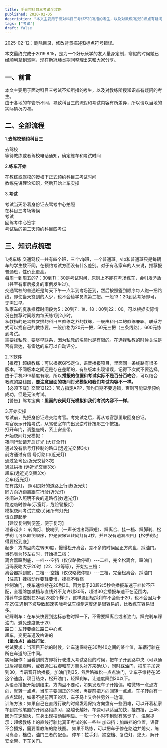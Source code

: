 ```yaml
---
title: 明光市科目三考试全攻略
published: 2020-02-05
description: "本文主要用于面对科目三考试不知所措的考生，以及对教练所授知识点有疑问的考生。由于各地的车管所不同，导致科目三的流程和考试内容有所差异，所以请以当地的实际情况为准。"
tags: ["考试"]
draft: false
---
```


2025-02-12：删除目录，修改背景描述和标点符号错误。

本文最终完成于2019.8.15，是为一个好玩厌学的友人量身定制，寒假的时候她已经顺利拿到驾照，现在新冠肺炎期间整理出来和大家分享。

一、前言
----
  本文主要用于面对科目三考试不知所措的考生，以及对教练所授知识点有疑问的考生。  
  由于各地的车管所不同，导致科目三的流程和考试内容有所差异，所以请以当地的实际情况为准。  

二、全部流程
------

1.**去驾校预约科目三**

去驾校  
等待教练或者驾校电话通知，确定练车和考试时间

2.**练车开始**

在教练或驾校的授权下正式预约科目三考试时间    
教练先讲理论知识，然后开始上车实操

3.**考试**

考试当天带着身份证去驾考中心拍照  
在科目三考场等候  
考试  
回驾考中心签字  
考试后的第二天预约科目四考试  

三、知识点梳理
-------

1.找车练
交通驾校一共有四个班，三个vip班，一个普通班。vip和普通班只是每辆车的学生数不同，在预约考试方面没有什么差别。对于有私家车的人来说，推荐报普通班，性价比更高。  
每周一到周五的7：30到11：30是考试时间，原则上不能在考场练车，会引发矛盾（甚至有事后报复的事例发生过）。  
交通驾校的普通班是每天下午一点半到考场签到，然后按照签到顺序每人跑一把路线，即使当天签到的人少，也不会给学员练第二把。一般13：20到达考场即可，无需过早。  
私家车的夏季推荐时间段为5：20到7：10，18：00到22：00。可以根据实际情况在推荐时间段内每天练1到2小时。  
私教指的是驾校安排的科目三教练之外的教练，一般由科目二的教练兼职。联系方式可以找自己的教练要，一般价格为20元一把，50元三把（三条线路），600元练到考试。  
需要找私教，要尽早联系，因为私教的名额也是有限的。在选择私教的时候关注是否有雷达，有雷达的车可以自动评分。  

2.下软件  
【推荐】超级教练：可以根据GPS定位，语音播报项目，里面同一条线路有很多版本，不同版本之间还是存在差距的，有些版本出现错误，记得下次就不要选择。由于手机GPS精度有限，所以**播报的位置和考试实际不是百分百吻合**，可以结合教练的路线图，**要注意里面的夜间灯光模拟和我们考试内容不一样。**  
【必须下载】交管12123：官方指定APP，预约日期不要选错，否则可能显示预约成功，但是无法考试。  
【警告】驾考宝典：**里面的夜间灯光模拟和我们考试内容不一样**。  

3.开始实操  
考试前，先把身份证递交给考官。考完试之后，再从考官那里取回身份证。  
考官表示开始考试，从驾驶室车门出发逆时针按那三个按钮。  
打开车门，调整座椅，系上安全带。  
开始夜间灯光模拟：  
夜间行驶请开启灯光 (大灯全开)  
通过没有信号灯控制的路口(远近光交替3次)  
前方通过有信 号灯路口(近光灯)  
通过急弯(远近光交替3次)  
通过拱桥 (远近光交替3次)  
超车(远近光交替3次)  
会车(近光灯)  
在有路灯， 照明良好的道路上行驶(近光灯)  
同方向近距离跟车行驶(近光灯)  
 夜间进入照明不良的道路行驶(远光灯)  
路边临时停车(示宽灯，危险警报灯)  
模拟夜间考试完成(关闭所有灯光)  
请立即起步  
【建议复制到便签，便于复习】  
准备起步： 转向灯、按喇叭（一声长或者两声短）、踩离合、挂一档、踩脚刹、松手刹【可以颠倒顺序，但是要保证转向灯有3秒，并且没有遗漏项目】【松手刹记得要松到底】  
起步：方向盘向左转90度，慢慢松开离合，差不多的时候回正方向盘，踩油门。  
当码表为15左右时，开始挂二档：  
离合器踩到底，一档---空挡（仅仅略微停顿）---二档，完全松离合，踩油门  
当码表略大于20时（22、23等等），开始挂三档：  
离合器踩到底，二档---空挡（仅仅略微停顿）---三档，完全松离合，踩油门  
【注意】挂档动作要轻要慢，挂档不看档  
控制油门，使车速维持在20到30。因为低于20超过5秒会播报车速于档位不匹配，全程除加减档与直线外不允许超30码，超过30会播报车速不在范围内。  
推荐车速控制在24到28这个样子，这样遇到轻踩刹车不会低于20，也不会因为卡在29又遇到下坡导致超速实际考试车控制速度还是很容易的，比教练车容易很多。  
轻踩刹车：在车头快要到达标志物时踩一下，不需要踩离合或者油门，踩完刹车踩油门，避免速度低于20.  
路口：左转要绕过路口中心点  
超车，变更车道没啥讲的  
**【重难点】直线行驶:**  
考试要求：当项目开始的时候，让车速保持在30到40之间的某个值，车辆行驶在所在车道的正中间。  
实际操作：当看到前方即将行驶进入考试路段的时候，把车子开到路中央（可以通过后视镜观察，或者通过右脚和前方箭头对齐来确认），同时踩油门，把车子加速到30，当语音开始播报，加油门到35，然后略微松一点点油门，让车子维持在35这个速度，项目结束，松开油门，轻踩刹车，让速度降到30以下。  
从语音播报开始到结束，方向盘不要动，如果发现车子开始偏，略微转一点点方向，就转一点点，当车子要回正的时候，再提前把方向回转一点点。车子转向有一点点延时，如果不提前回正的话，车子马上又会往另外一边偏。  
训练方法：如果自己在直线行驶的时候发现保持方向盘有一些困难，可以开着私家车到其他笔直的开阔路段练习，路越长越好，车速可以适当加快，挂四挡，上45.因为车速越快，车身出现摆动越明显。一般一个小时不到就有感觉了。
温馨提示：超级教练上的直线行驶比真正考试的长一些些
加四挡：加四挡的位置，语音不会播报，需要看教练的路线图。
如果不熟练，可以把车子停在路边并熄火，练习离合，档位，油门三者的配合。
停车：拉手刹、摘空档、复位灯、熄火、解开安全带、下车关门。
